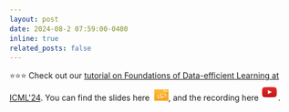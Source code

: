 ```yaml
---
layout: post
date: 2024-08-2 07:59:00-0400
inline: true
related_posts: false
---
```


<!-- A simple inline announcement with Markdown emoji! :sparkles: :smile: -->

:star::star::star: Check out our [tutorial on Foundations of Data-efficient Learning at ICML'24](https://icml.cc/virtual/2024/tutorial/35234). You can find the slides here&nbsp; <a href="../assets/pdf/ICML24_tutorial_DataEfficient.pdf"><img src="assets/img/slide-icon.png" alt="Watch" style="width:25px;height:20px"></a>, and the recording here <a href="teaching_talks/#talks"><img src="assets/img/youtube3.png" alt="Watch" style="width:30px;height:30px"></a>.